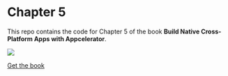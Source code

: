 # Chapter 5

This repo contains the code for Chapter 5 of the book **Build Native Cross-Platform Apps with Appcelerator**.

![](http://sht.tl/bHsIKt)

[Get the book](http://bit.ly/appcbook)

